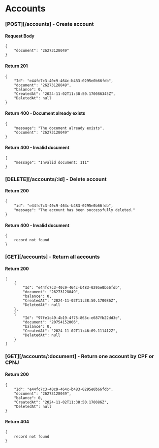 # Accounts

### [POST][/accounts] - Create account

#### Request Body

    {
        "document": "26273128049"
    }

#### Return 201

    {
        "Id": "e44fc7c3-40c9-464c-b483-0295e0b66fdb",
        "document": "26273128049",
        "balance": 0,
        "CreatedAt": "2024-11-02T11:38:50.170086345Z",
        "DeletedAt": null
    }

#### Return 400 - Document already exists

    {
        "message": "The document already exists",
        "document": "26273128049"
    }

#### Return 400 - Invalid document

    {
        "message": "Invalid document: 111"
    }

### [DELETE][/accounts/:id] - Delete account

#### Return 200

    {
        "id": "e44fc7c3-40c9-464c-b483-0295e0b66fdb",
        "message": "The account has been successfully deleted."
    }

#### Return 400 - Invalid document

    {
        record not found
    }

### [GET][/accounts] - Return all accounts

#### Return 200

    [
        {
            "Id": "e44fc7c3-40c9-464c-b483-0295e0b66fdb",
            "document": "26273128049",
            "balance": 0,
            "CreatedAt": "2024-11-02T11:38:50.170086Z",
            "DeletedAt": null
        },
        {
            "Id": "97fe1c49-4b19-4f75-863c-e687fb22dd3e",
            "document": "20754152006",
            "balance": 0,
            "CreatedAt": "2024-11-02T11:46:09.111412Z",
            "DeletedAt": null
        }
    ]

### [GET][/accounts/:document] - Return one account by CPF or CPNJ

#### Return 200

    {
        "Id": "e44fc7c3-40c9-464c-b483-0295e0b66fdb",
        "document": "26273128049",
        "balance": 0,
        "CreatedAt": "2024-11-02T11:38:50.170086Z",
        "DeletedAt": null
    }

#### Return 404

    {
        record not found
    }
